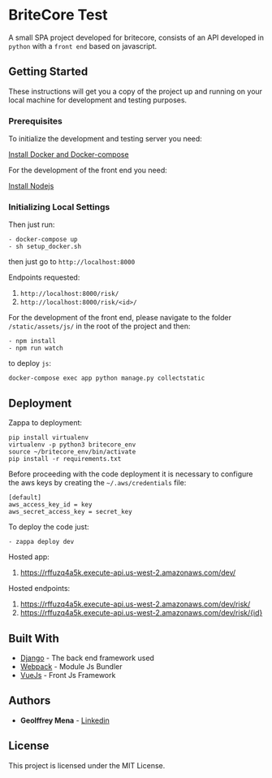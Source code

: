 # BriteCore Test

A small SPA project developed for britecore, consists of an API developed in `python` with a `front end` based on javascript.
## Getting Started

These instructions will get you a copy of the project up and running on your local machine for development and testing purposes. 

### Prerequisites

To initialize the development and testing server you need:

[Install Docker and Docker-compose](https://docs.docker.com/compose/install/#install-compose)

For the development of the front end you need:

[Install Nodejs](https://www.digitalocean.com/community/tutorials/how-to-install-node-js-on-ubuntu-18-04) 

### Initializing Local Settings


Then just run:

```
- docker-compose up
- sh setup_docker.sh
```

then just go to `http://localhost:8000`

Endpoints requested:
 1. `http://localhost:8000/risk/`
 2. `http://localhost:8000/risk/<id>/`

For the development of the front end, please navigate to the 
folder `/static/assets/js/` in the root of the project and then:
```
- npm install
- npm run watch
```

to deploy `js`:
```
docker-compose exec app python manage.py collectstatic
```

## Deployment

Zappa to deployment:

```
pip install virtualenv
virtualenv -p python3 britecore_env
source ~/britecore_env/bin/activate
pip install -r requirements.txt
```

Before proceeding with the code deployment it is necessary to 
configure the aws keys by creating the `~/.aws/credentials` file:

```
[default] 
aws_access_key_id = key
aws_secret_access_key = secret_key
```

To deploy the code just:
```
- zappa deploy dev
```

Hosted app:
 1) https://rffuzq4a5k.execute-api.us-west-2.amazonaws.com/dev/

Hosted endpoints:
 1) https://rffuzq4a5k.execute-api.us-west-2.amazonaws.com/dev/risk/
 2) https://rffuzq4a5k.execute-api.us-west-2.amazonaws.com/dev/risk/{id}
## Built With

* [Django](https://docs.djangoproject.com/en/2.1/) - The back end framework used
* [Webpack](https://webpack.js.org/) - Module Js Bundler
* [VueJs](https://vuejs.org/) - Front Js Framework


## Authors

* **Geolffrey Mena** - 
[Linkedin](https://www.linkedin.com/in/geolffrey-mena-43188365)

## License

This project is licensed under the MIT License.


